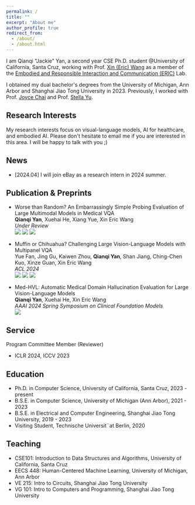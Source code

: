 ```yaml
---
permalink: /
title: ""
excerpt: "About me"
author_profile: true
redirect_from: 
  - /about/
  - /about.html
---
```

I am Qianqi "Jackie" Yan, a second year CSE Ph.D. student @University of California, Santa Cruz, working with Prof. [Xin (Eric) Wang](https://eric-xw.github.io/) as a member of the [Embodied and Responsible Interaction and Communication (ERIC)](http://eric-lab.soe.ucsc.edu/home) Lab.

I obtained my dual bachelor's degrees from the University of Michigan, Ann Arbor and Shanghai Jiao Tong University in 2023. Previously, I worked with Prof. [Joyce Chai](https://web.eecs.umich.edu/~chaijy/) and Prof. [Stella Yu](https://www1.icsi.berkeley.edu/~stellayu/).

Research Interests
------
My research interests focus on visual-language models, AI for healthcare, and embodied AI. Please don't hesitate to email me if you are interested in this area. I will be happy to talk with you ;)

News
------
* [2024.04] I will join eBay as a research intern in 2024 summer.

Publication & Preprints
------
* Worse than Random? An Embarrassingly Simple Probing Evaluation of Large Multimodal Models in Medical VQA \
  **Qianqi Yan**, Xuehai He, Xiang Yue, Xin Eric Wang \
  *Under Review* \
  <a href='https://arxiv.org/abs/2405.20421'><img src='https://img.shields.io/badge/Paper-Arxiv-red'></a> <a href='https://jackie-2000.github.io/probmed.github.io/'><img src='https://img.shields.io/badge/Project-Page-blue'></a> <a href='https://github.com/eric-ai-lab/ProbMed'><img src='https://img.shields.io/badge/Code-Github-brightgreen?logo=github'></a>
  
* Muffin or Chihuahua? Challenging Large Vision-Language Models with Multipanel VQA \
  Yue Fan, Jing Gu, Kaiwen Zhou, **Qianqi Yan**, Shan Jiang, Ching-Chen Kuo, Xinze Guan, Xin Eric Wang\
  *ACL 2024* \
  <a href='https://arxiv.org/abs/2401.15847'><img src='https://img.shields.io/badge/Paper-Arxiv-red'></a> <a href='https://sites.google.com/view/multipanelvqa/home'><img src='https://img.shields.io/badge/Project-Page-blue'></a> <a href='https://github.com/eric-ai-lab/MultipanelVQA'><img src='https://img.shields.io/badge/Code-Github-brightgreen?logo=github'></a>

* Med-HVL: Automatic Medical Domain Hallucination Evaluation for Large Vision-Language Models \
  **Qianqi Yan**, Xuehai He, Xin Eric Wang \
  *AAAI 2024 Spring Symposium on Clinical Foundation Models* \
  <a href='https://scholar.google.com/citations?view_op=view_citation&hl=en&user=MYrX5ooAAAAJ&citation_for_view=MYrX5ooAAAAJ:u-x6o8ySG0sC'><img src='https://img.shields.io/badge/Paper-Open_Review-red'></a>

Service
------
Program Committee Member (Reviewer)
* ICLR 2024, ICCV 2023

Education
------
* Ph.D. in Computer Science, University of California, Santa Cruz, 2023 - present
* B.S.E. in Computer Science, University of Michigan (Ann Arbor), 2021 - 2023
* B.S.E. in Electrical and Computer Engineering, Shanghai Jiao Tong University, 2019 - 2023
* Visiting Student, Technische Universit¨at Berlin, 2020

Teaching
------
* CSE101: Introduction to Data Structures and Algorithms, University of California, Santa Cruz
* EECS 448: Human-Centered Machine Learning, University of Michigan, Ann Arbor
* VE 215: Intro to Circuits, Shanghai Jiao Tong University
* VG 101: Intro to Computers and Programming, Shanghai Jiao Tong University
